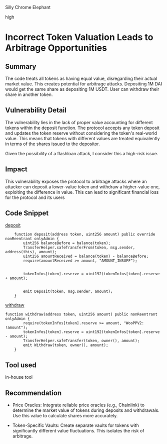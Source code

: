 Silly Chrome Elephant

high

# Incorrect Token Valuation Leads to Arbitrage Opportunities

## Summary

The code treats all tokens as having equal value, disregarding their actual market value. This creates potential for arbitrage attacks.
Depositing 1M DAI would get the same share as depositing 1M USDT. User can withdraw their share in another token.

## Vulnerability Detail

The vulnerability lies in the lack of proper value accounting for different tokens within the deposit function. The protocol accepts any token deposit and updates the token reserve without considering the token's real-world value. This means that tokens with different values are treated equivalently in terms of the shares issued to the depositor.

Given the possibility of a flashloan attack, I consider this a high-risk issue.

## Impact

This vulnerability exposes the protocol to arbitrage attacks where an attacker can deposit a lower-value token and withdraw a higher-value one, exploiting the difference in value. This can lead to significant financial loss for the protocol and its users

## Code Snippet

[deposit](https://github.com/sherlock-audit/2024-03-woofi-swap/blob/main/WooPoolV2/contracts/WooPPV2.sol#L255-L264)

```solidity
    function deposit(address token, uint256 amount) public override nonReentrant onlyAdmin {
        uint256 balanceBefore = balance(token);
        TransferHelper.safeTransferFrom(token, msg.sender, address(this), amount);
        uint256 amountReceived = balance(token) - balanceBefore;
        require(amountReceived >= amount, "AMOUNT_INSUFF");


        tokenInfos[token].reserve = uint192(tokenInfos[token].reserve + amount);


        emit Deposit(token, msg.sender, amount);
    }
```

[withdraw](https://github.com/sherlock-audit/2024-03-woofi-swap/blob/main/WooPoolV2/contracts/WooPPV2.sol#L308-L313)
```solidity
function withdraw(address token, uint256 amount) public nonReentrant onlyAdmin {
        require(tokenInfos[token].reserve >= amount, "WooPPV2: !amount");
        tokenInfos[token].reserve = uint192(tokenInfos[token].reserve - amount);
        TransferHelper.safeTransfer(token, owner(), amount);
        emit Withdraw(token, owner(), amount);
    }
```

## Tool used

in-house tool

## Recommendation

- Price Oracles: Integrate reliable price oracles (e.g., Chainlink) to determine the market value of tokens during deposits and withdrawals. Use this value to calculate shares more accurately.

- Token-Specific Vaults: Create separate vaults for tokens with significantly different value fluctuations. This isolates the risk of arbitrage.
